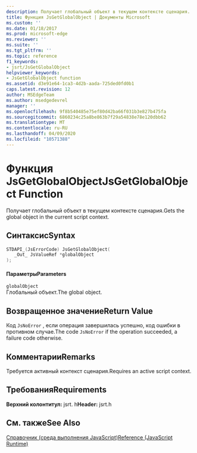 ```yaml
---
description: Получает глобальный объект в текущем контексте сценария.
title: Функция JsGetGlobalObject | Документы Microsoft
ms.custom: ''
ms.date: 01/18/2017
ms.prod: microsoft-edge
ms.reviewer: ''
ms.suite: ''
ms.tgt_pltfrm: ''
ms.topic: reference
f1_keywords:
- jsrt/JsGetGlobalObject
helpviewer_keywords:
- JsGetGlobalObject function
ms.assetid: d3e91e64-1ca3-4d2b-aada-725ded0fd0b1
caps.latest.revision: 12
author: MSEdgeTeam
ms.author: msedgedevrel
manager: ''
ms.openlocfilehash: 9f8b540485e75ef80d42ba66f031b3e827b475fa
ms.sourcegitcommit: 6860234c25a8be863b7f29a54838e78e120dbb62
ms.translationtype: MT
ms.contentlocale: ru-RU
ms.lasthandoff: 04/09/2020
ms.locfileid: "10571388"
---
```

# <span data-ttu-id="a0216-103">Функция JsGetGlobalObject</span><span class="sxs-lookup"><span data-stu-id="a0216-103">JsGetGlobalObject Function</span></span>
<span data-ttu-id="a0216-104">Получает глобальный объект в текущем контексте сценария.</span><span class="sxs-lookup"><span data-stu-id="a0216-104">Gets the global object in the current script context.</span></span>  
  
## <span data-ttu-id="a0216-105">Синтаксис</span><span class="sxs-lookup"><span data-stu-id="a0216-105">Syntax</span></span>  
  
```cpp  
STDAPI_(JsErrorCode) JsGetGlobalObject(  
   _Out_ JsValueRef *globalObject  
);  
```  
  
#### <span data-ttu-id="a0216-106">Параметры</span><span class="sxs-lookup"><span data-stu-id="a0216-106">Parameters</span></span>  
 `globalObject`  
 <span data-ttu-id="a0216-107">Глобальный объект.</span><span class="sxs-lookup"><span data-stu-id="a0216-107">The global object.</span></span>  
  
## <span data-ttu-id="a0216-108">Возвращенное значение</span><span class="sxs-lookup"><span data-stu-id="a0216-108">Return Value</span></span>  
 <span data-ttu-id="a0216-109">Код `JsNoError` , если операция завершилась успешно, код ошибки в противном случае.</span><span class="sxs-lookup"><span data-stu-id="a0216-109">The code `JsNoError` if the operation succeeded, a failure code otherwise.</span></span>  
  
## <span data-ttu-id="a0216-110">Комментарии</span><span class="sxs-lookup"><span data-stu-id="a0216-110">Remarks</span></span>  
 <span data-ttu-id="a0216-111">Требуется активный контекст сценария.</span><span class="sxs-lookup"><span data-stu-id="a0216-111">Requires an active script context.</span></span>  
  
## <span data-ttu-id="a0216-112">Требования</span><span class="sxs-lookup"><span data-stu-id="a0216-112">Requirements</span></span>  
 <span data-ttu-id="a0216-113">**Верхний колонтитул:** jsrt. h</span><span class="sxs-lookup"><span data-stu-id="a0216-113">**Header:** jsrt.h</span></span>  
  
## <span data-ttu-id="a0216-114">См. также</span><span class="sxs-lookup"><span data-stu-id="a0216-114">See Also</span></span>  
 [<span data-ttu-id="a0216-115">Справочник (среда выполнения JavaScript)</span><span class="sxs-lookup"><span data-stu-id="a0216-115">Reference (JavaScript Runtime)</span></span>](../chakra-hosting/reference-javascript-runtime.md)